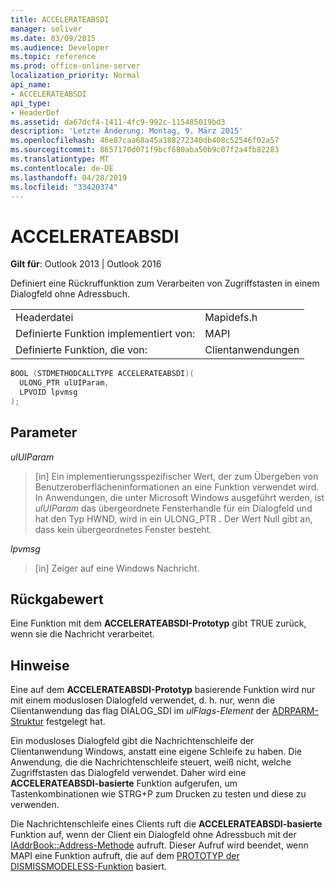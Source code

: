 ```yaml
---
title: ACCELERATEABSDI
manager: soliver
ms.date: 03/09/2015
ms.audience: Developer
ms.topic: reference
ms.prod: office-online-server
localization_priority: Normal
api_name:
- ACCELERATEABSDI
api_type:
- HeaderDef
ms.assetid: da67dcf4-1411-4fc9-992c-115485019bd3
description: 'Letzte Änderung: Montag, 9. März 2015'
ms.openlocfilehash: 46e87caa68a45a188272340db408c52546f02a57
ms.sourcegitcommit: 8657170d071f9bcf680aba50b9c07f2a4fb82283
ms.translationtype: MT
ms.contentlocale: de-DE
ms.lasthandoff: 04/28/2019
ms.locfileid: "33420374"
---
```

# <a name="accelerateabsdi"></a>ACCELERATEABSDI
 
**Gilt für**: Outlook 2013 | Outlook 2016 
  
Definiert eine Rückruffunktion zum Verarbeiten von Zugriffstasten in einem Dialogfeld ohne Adressbuch. 
  
|||
|:-----|:-----|
|Headerdatei  <br/> |Mapidefs.h  <br/> |
|Definierte Funktion implementiert von:  <br/> |MAPI  <br/> |
|Definierte Funktion, die von:  <br/> |Clientanwendungen  <br/> |
   
```cpp
BOOL (STDMETHODCALLTYPE ACCELERATEABSDI)( 
  ULONG_PTR ulUIParam,
  LPVOID lpvmsg
);
```

## <a name="parameters"></a>Parameter

 _ulUIParam_
  
> [in] Ein implementierungsspezifischer Wert, der zum Übergeben von Benutzeroberflächeninformationen an eine Funktion verwendet wird. In Anwendungen, die unter Microsoft Windows ausgeführt werden, ist _ulUIParam_ das übergeordnete Fensterhandle für ein Dialogfeld und hat den Typ HWND, wird in ein ULONG_PTR **.** Der Wert Null gibt an, dass kein übergeordnetes Fenster besteht. 
    
 _lpvmsg_
  
> [in] Zeiger auf eine Windows Nachricht.
    
## <a name="return-value"></a>Rückgabewert

Eine Funktion mit dem **ACCELERATEABSDI-Prototyp** gibt TRUE zurück, wenn sie die Nachricht verarbeitet. 
  
## <a name="remarks"></a>Hinweise

Eine auf dem **ACCELERATEABSDI-Prototyp** basierende Funktion wird nur mit einem moduslosen Dialogfeld verwendet, d. h. nur, wenn die Clientanwendung das flag DIALOG_SDI im  _ulFlags-Element_ der [ADRPARM-Struktur](adrparm.md) festgelegt hat. 
  
Ein modusloses Dialogfeld gibt die Nachrichtenschleife der Clientanwendung Windows, anstatt eine eigene Schleife zu haben. Die Anwendung, die die Nachrichtenschleife steuert, weiß nicht, welche Zugriffstasten das Dialogfeld verwendet. Daher wird eine **ACCELERATEABSDI-basierte** Funktion aufgerufen, um Tastenkombinationen wie STRG+P zum Drucken zu testen und diese zu verwenden. 
  
Die Nachrichtenschleife eines Clients ruft die **ACCELERATEABSDI-basierte** Funktion auf, wenn der Client ein Dialogfeld ohne Adressbuch mit der [IAddrBook::Address-Methode](iaddrbook-address.md) aufruft. Dieser Aufruf wird beendet, wenn MAPI eine Funktion aufruft, die auf dem [PROTOTYP der DISMISSMODELESS-Funktion](dismissmodeless.md) basiert. 
  

